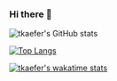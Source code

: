 ### Hi there 👋

![tkaefer's GitHub stats](https://github-readme-stats.vercel.app/api?username=tkaefer&count_private=true&theme=darcula)


[![Top Langs](https://github-readme-stats.vercel.app/api/top-langs/?username=tkaefer&theme=darcula&langs_count=10)](https://github.com/anuraghazra/github-readme-stats)

[![tkaefer's wakatime stats](https://github-readme-stats.vercel.app/api/wakatime?username=tkaefer)](https://github.com/anuraghazra/github-readme-stats)


<!--
**tkaefer/tkaefer** is a ✨ _special_ ✨ repository because its `README.md` (this file) appears on your GitHub profile.

Here are some ideas to get you started:

- 🔭 I’m currently working on ...
- 🌱 I’m currently learning ...
- 👯 I’m looking to collaborate on ...
- 🤔 I’m looking for help with ...
- 💬 Ask me about ...
- 📫 How to reach me: ...
- 😄 Pronouns: ...
- ⚡ Fun fact: ...
-->

